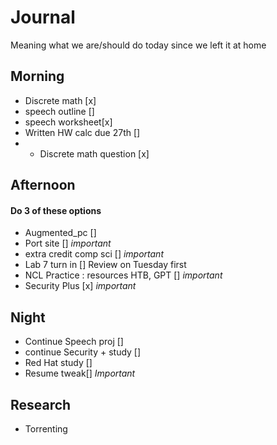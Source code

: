 # Journal 
Meaning what we are/should do today since we left it at home 


## Morning 
- Discrete math [x]
- speech outline []
- speech worksheet[x]
- Written HW calc due 27th []
- - Discrete math question [x]

## Afternoon 
#### Do 3 of these options
- Augmented_pc []
- Port site [] *important*
- extra credit comp sci [] *important*
- Lab 7 turn in [] Review on Tuesday first
- NCL Practice : resources HTB, GPT [] *important*
- Security Plus [x] *important*

## Night 
- Continue Speech proj []
- continue Security + study []
- Red Hat study []
- Resume tweak[] *Important* 


## Research 
- Torrenting